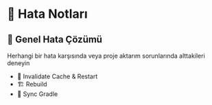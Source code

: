 # 🐞 Hata Notları

## 🌈 Genel Hata Çözümü

Herhangi bir hata karşısında veya proje aktarım sorunlarında alttakileri deneyin

* 🧹 Invalidate Cache & Restart
* 🏗️ Rebuild
* 🔄 Sync Gradle

